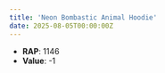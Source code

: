 ```yaml
---
title: 'Neon Bombastic Animal Hoodie'
date: 2025-08-05T00:00:00Z
---
```

- **RAP**: 1146
- **Value**: -1
